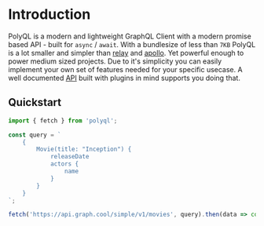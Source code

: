 # Introduction

PolyQL is a modern and lightweight GraphQL Client with a modern promise based API - built for `async` / `await`. With a bundlesize of less than `7KB` PolyQL is a lot smaller and simpler than [relay][relay] and [apollo][apollo]. Yet powerful enough to power medium sized projects. Due to it's simplicity you can easily implement your own set of features needed for your specific usecase. A well documented [API](./ch04-00-api-reference.md) built with plugins in mind supports you doing that.

## Quickstart

```js
import { fetch } from 'polyql';

const query = `
    {
        Movie(title: "Inception") {
            releaseDate
            actors {
                name
            }
        }
    }
`;

fetch('https://api.graph.cool/simple/v1/movies', query).then(data => console.log(data));
```

[relay]: https://github.com/facebook/relay
[apollo]: https://github.com/apollographql/apollo-client
